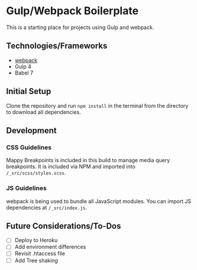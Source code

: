 # Gulp/Webpack Boilerplate
This is a starting place for projects using Gulp and webpack.

## Technologies/Frameworks
- [webpack](https://webpack.js.org/)
- Gulp 4
- Babel 7

## Initial Setup
Clone the repository and run `npm install` in the terminal from the directory to download all dependencies.

## Development
### CSS Guidelines
Mappy Breakpoints is included in this build to manage media query breakpoints. It is included via NPM and imported into `/_src/scss/styles.scss`.

### JS Guidelines
webpack is being used to bundle all JavaScript modules. You can import JS dependencies at `/_src/index.js`.

## Future Considerations/To-Dos
- [ ] Deploy to Heroku
- [ ] Add environment differences
- [ ] Revisit .htaccess file
- [ ] Add Tree shaking